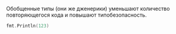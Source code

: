 Обобщенные типы (они же дженерики) уменьшают количество повторяющегося кода и повышают типобезопасность.



``` go
fmt.Println(123)
```

